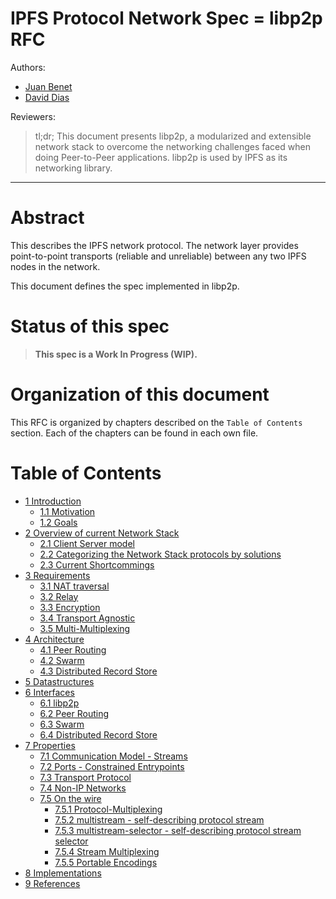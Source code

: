IPFS Protocol Network Spec = libp2p RFC
===================================

Authors: 
- [Juan Benet](https://github.com/jbenet)
- [David Dias](https://github.com/diasdavid)

Reviewers:


> tl;dr; This document presents libp2p, a modularized and extensible network stack to overcome the networking challenges faced when doing Peer-to-Peer applications. libp2p is used by IPFS as its networking library.

* * *

# Abstract

This describes the IPFS network protocol. The network layer provides point-to-point transports (reliable and unreliable) between any two IPFS nodes in the network.

This document defines the spec implemented in libp2p.

# Status of this spec

> **This spec is a Work In Progress (WIP).**

# Organization of this document

This RFC is organized by chapters described on the `Table of Contents` section. Each of the chapters can be found in each own file.

# Table of Contents

- [1 Introduction](/protocol/network/1-introduction.md)
  - [1.1 Motivation](/protocol/network/1-introduction.md#11-motivation)
  - [1.2 Goals](/protocol/network/1-introduction.md#12-goals)
- [2 Overview of current Network Stack](/protocol/network/2-state-of-the-art.md)
  - [2.1 Client Server model](/protocol/network/2-state-of-the-art.md#21-the-client-server-model)
  - [2.2 Categorizing the Network Stack protocols by solutions](/protocol/network/2-state-of-the-art.md#22-categorizing-the-network-stack-protocols-by-solutions)
  - [2.3 Current Shortcommings](/protocol/network/2-state-of-the-art.md#23-current-shortcommings)
- [3 Requirements](/protocol/network/3-requirements.md)
  - [3.1 NAT traversal](/protocol/network/3-requirements.md#31-nat-traversal)
  - [3.2 Relay](/protocol/network/3-requirements.md#32-relay)
  - [3.3 Encryption](/protocol/network/3-requirements.md#33-encryption)
  - [3.4 Transport Agnostic](/protocol/network/3-requirements.md#34-transport-agnostic)
  - [3.5 Multi-Multiplexing](/protocol/network/3-requirements.md#35-multi-multiplexing)
- [4 Architecture](/protocol/network/4-architecture.md)
  - [4.1 Peer Routing](/protocol/network/4-architecture.md#41-peer-routing)
  - [4.2 Swarm](/protocol/network/4-architecture.md#42-swarm)
  - [4.3 Distributed Record Store](/protocol/network/4-architecture.md#43-distributed-record-store)
- [5 Datastructures](/protocol/network/5-datastructures.md)
- [6 Interfaces](/protocol/network/6-interfaces.md)
  - [6.1 libp2p](/protocol/network/6-interfaces.md#61-libp2p)
  - [6.2 Peer Routing](/protocol/network/6-interfaces.md#62-peer-routing)
  - [6.3 Swarm](/protocol/network/6-interfaces.md#63-swarm)
  - [6.4 Distributed Record Store](/protocol/network/6-interfaces.md#64-distributed-record-store)
- [7 Properties](/protocol/network/7-properties.md)
  - [7.1 Communication Model - Streams](/protocol/network/7-properties.md#71-communication-model---streams)
  - [7.2 Ports - Constrained Entrypoints](/protocol/network/7-properties.md#72-ports---constrained-entrypoints)
  - [7.3 Transport Protocol](/protocol/network/7-properties.md#73-transport-protocols)
  - [7.4 Non-IP Networks](/protocol/network/7-properties.md#74-non-ip-networks)
  - [7.5 On the wire](/protocol/network/7-properties.md#75-on-the-wire)
    - [7.5.1 Protocol-Multiplexing](/protocol/network/7-properties.md#751-protocol-multiplexing)
    - [7.5.2 multistream - self-describing protocol stream](/protocol/network/7-properties.md#752-multistream---self-describing-protocol-stream)
    - [7.5.3 multistream-selector - self-describing protocol stream selector](/protocol/network/7-properties.md#753-multistream-selector---self-describing-protocol-stream-selector)
    - [7.5.4 Stream Multiplexing](/protocol/network/7-properties.md#754-stream-multiplexing)
    - [7.5.5 Portable Encodings](/protocol/network/7-properties.md#755-portable-encodings)
- [8 Implementations](/protocol/network/8-implementations.md)
- [9 References](/protocol/network/9-references.md)
